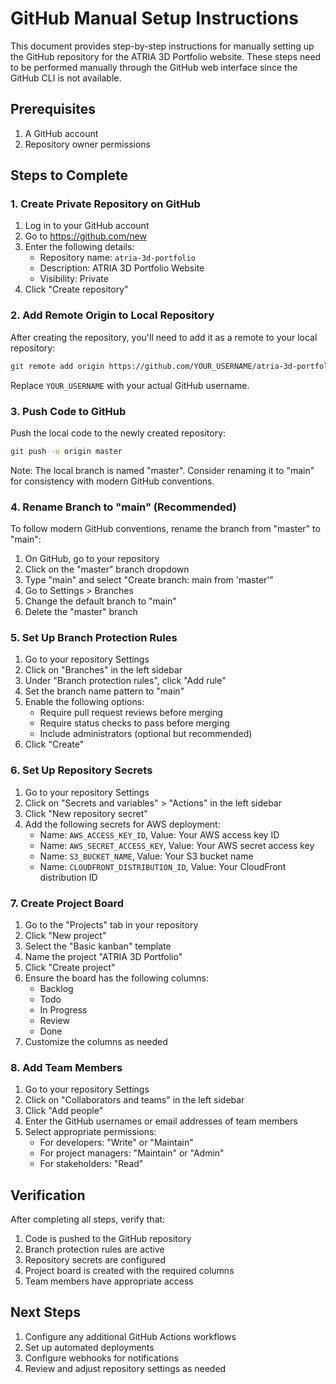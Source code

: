 # GitHub Manual Setup Instructions

This document provides step-by-step instructions for manually setting up the GitHub repository for the ATRIA 3D Portfolio website. These steps need to be performed manually through the GitHub web interface since the GitHub CLI is not available.

## Prerequisites

1. A GitHub account
2. Repository owner permissions

## Steps to Complete

### 1. Create Private Repository on GitHub

1. Log in to your GitHub account
2. Go to https://github.com/new
3. Enter the following details:
   - Repository name: `atria-3d-portfolio`
   - Description: ATRIA 3D Portfolio Website
   - Visibility: Private
4. Click "Create repository"

### 2. Add Remote Origin to Local Repository

After creating the repository, you'll need to add it as a remote to your local repository:

```bash
git remote add origin https://github.com/YOUR_USERNAME/atria-3d-portfolio.git
```

Replace `YOUR_USERNAME` with your actual GitHub username.

### 3. Push Code to GitHub

Push the local code to the newly created repository:

```bash
git push -u origin master
```

Note: The local branch is named "master". Consider renaming it to "main" for consistency with modern GitHub conventions.

### 4. Rename Branch to "main" (Recommended)

To follow modern GitHub conventions, rename the branch from "master" to "main":

1. On GitHub, go to your repository
2. Click on the "master" branch dropdown
3. Type "main" and select "Create branch: main from 'master'"
4. Go to Settings > Branches
5. Change the default branch to "main"
6. Delete the "master" branch

### 5. Set Up Branch Protection Rules

1. Go to your repository Settings
2. Click on "Branches" in the left sidebar
3. Under "Branch protection rules", click "Add rule"
4. Set the branch name pattern to "main"
5. Enable the following options:
   - Require pull request reviews before merging
   - Require status checks to pass before merging
   - Include administrators (optional but recommended)
6. Click "Create"

### 6. Set Up Repository Secrets

1. Go to your repository Settings
2. Click on "Secrets and variables" > "Actions" in the left sidebar
3. Click "New repository secret"
4. Add the following secrets for AWS deployment:
   - Name: `AWS_ACCESS_KEY_ID`, Value: Your AWS access key ID
   - Name: `AWS_SECRET_ACCESS_KEY`, Value: Your AWS secret access key
   - Name: `S3_BUCKET_NAME`, Value: Your S3 bucket name
   - Name: `CLOUDFRONT_DISTRIBUTION_ID`, Value: Your CloudFront distribution ID

### 7. Create Project Board

1. Go to the "Projects" tab in your repository
2. Click "New project"
3. Select the "Basic kanban" template
4. Name the project "ATRIA 3D Portfolio"
5. Click "Create project"
6. Ensure the board has the following columns:
   - Backlog
   - Todo
   - In Progress
   - Review
   - Done
7. Customize the columns as needed

### 8. Add Team Members

1. Go to your repository Settings
2. Click on "Collaborators and teams" in the left sidebar
3. Click "Add people"
4. Enter the GitHub usernames or email addresses of team members
5. Select appropriate permissions:
   - For developers: "Write" or "Maintain"
   - For project managers: "Maintain" or "Admin"
   - For stakeholders: "Read"

## Verification

After completing all steps, verify that:

1. Code is pushed to the GitHub repository
2. Branch protection rules are active
3. Repository secrets are configured
4. Project board is created with the required columns
5. Team members have appropriate access

## Next Steps

1. Configure any additional GitHub Actions workflows
2. Set up automated deployments
3. Configure webhooks for notifications
4. Review and adjust repository settings as needed